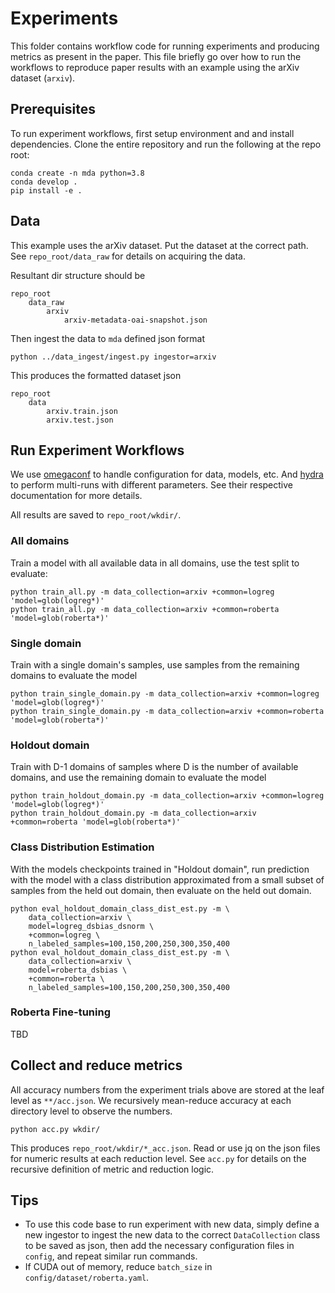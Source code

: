 # Experiments

This folder contains workflow code for running experiments and producing metrics as present in the paper. This file briefly go over how to run the workflows to reproduce paper results with an example using the arXiv dataset (`arxiv`).

## Prerequisites

To run experiment workflows, first setup environment and and install dependencies. Clone the entire repository and run the following at the repo root:

```
conda create -n mda python=3.8
conda develop .
pip install -e .
```

## Data

This example uses the arXiv dataset. Put the dataset at the correct path. See `repo_root/data_raw` for details on acquiring the data.

Resultant dir structure should be

```
repo_root
    data_raw
        arxiv
            arxiv-metadata-oai-snapshot.json            
```

Then ingest the data to `mda` defined json format

```
python ../data_ingest/ingest.py ingestor=arxiv
```

This produces the formatted dataset json

```
repo_root
    data
        arxiv.train.json
        arxiv.test.json
```

## Run Experiment Workflows

We use [omegaconf](https://omegaconf.readthedocs.io/en/2.1_branch/) to handle configuration for data, models, etc. And [hydra](https://hydra.cc/docs/intro/) to perform multi-runs with different parameters. See their respective documentation for more details.

All results are saved to `repo_root/wkdir/`.

### All domains

Train a model with all available data in all domains, use the test split to evaluate:

```
python train_all.py -m data_collection=arxiv +common=logreg 'model=glob(logreg*)'
python train_all.py -m data_collection=arxiv +common=roberta 'model=glob(roberta*)'
```

### Single domain

Train with a single domain's samples, use samples from the remaining domains to evaluate the model

```
python train_single_domain.py -m data_collection=arxiv +common=logreg 'model=glob(logreg*)'
python train_single_domain.py -m data_collection=arxiv +common=roberta 'model=glob(roberta*)'
```

### Holdout domain

Train with D-1 domains of samples where D is the number of available domains, and use the remaining domain to evaluate the model

```
python train_holdout_domain.py -m data_collection=arxiv +common=logreg 'model=glob(logreg*)'
python train_holdout_domain.py -m data_collection=arxiv +common=roberta 'model=glob(roberta*)'
```

### Class Distribution Estimation

With the models checkpoints trained in "Holdout domain", run prediction with the model with a class distribution approximated from a small subset of samples from the held out domain, then evaluate on the held out domain.

```
python eval_holdout_domain_class_dist_est.py -m \
    data_collection=arxiv \
    model=logreg_dsbias_dsnorm \
    +common=logreg \
    n_labeled_samples=100,150,200,250,300,350,400
python eval_holdout_domain_class_dist_est.py -m \
    data_collection=arxiv \
    model=roberta_dsbias \
    +common=roberta \
    n_labeled_samples=100,150,200,250,300,350,400
```

### Roberta Fine-tuning

TBD

## Collect and reduce metrics

All accuracy numbers from the experiment trials above are stored at the leaf level as `**/acc.json`. We recursively mean-reduce accuracy at each directory level to observe the numbers.

```
python acc.py wkdir/
```

This produces `repo_root/wkdir/*_acc.json`. Read or use jq on the json files for numeric results at each reduction level. See `acc.py` for details on the recursive definition of metric and reduction logic.

## Tips

- To use this code base to run experiment with new data, simply define a new ingestor to ingest the new data to the correct `DataCollection` class to be saved as json, then add the necessary configuration files in `config`, and repeat similar run commands.
- If CUDA out of memory, reduce `batch_size` in `config/dataset/roberta.yaml`.
